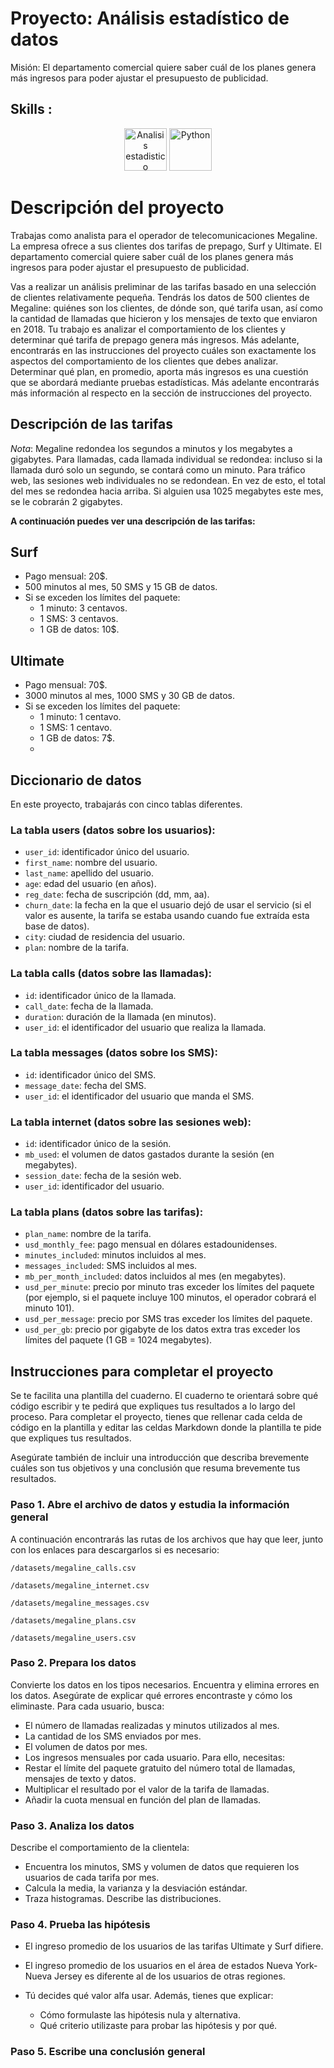 # Proyecto: Análisis estadístico de datos

Misión: El departamento comercial quiere saber cuál de los planes genera más ingresos para poder ajustar el presupuesto de publicidad.
## Skills : 

<div align='center'>
<img width="68" alt="Analisis estadistico" src="https://github.com/user-attachments/assets/44318829-473b-40af-a452-676b7a1619f4">
<img width="68" alt="Python" src="https://github.com/user-attachments/assets/c3d30159-41b9-4310-b14a-b9d4dab5fb76"></div>

# Descripción del proyecto
Trabajas como analista para el operador de telecomunicaciones Megaline. La empresa ofrece a sus clientes dos tarifas de prepago, Surf y Ultimate. El departamento comercial quiere saber cuál de los planes genera más ingresos para poder ajustar el presupuesto de publicidad.

Vas a realizar un análisis preliminar de las tarifas basado en una selección de clientes relativamente pequeña. Tendrás los datos de 500 clientes de Megaline: quiénes son los clientes, de dónde son, qué tarifa usan, así como la cantidad de llamadas que hicieron y los mensajes de texto que enviaron en 2018. Tu trabajo es analizar el comportamiento de los clientes y determinar qué tarifa de prepago genera más ingresos. Más adelante, encontrarás en las instrucciones del proyecto cuáles son exactamente los aspectos del comportamiento de los clientes que debes analizar. Determinar qué plan, en promedio, aporta más ingresos es una cuestión que se abordará mediante pruebas estadísticas. Más adelante encontrarás más información al respecto en la sección de instrucciones del proyecto.

## Descripción de las tarifas
*Nota*: Megaline redondea los segundos a minutos y los megabytes a gigabytes. Para llamadas, cada llamada individual se redondea: incluso si la llamada duró solo un segundo, se contará como un minuto. Para tráfico web, las sesiones web individuales no se redondean. En vez de esto, el total del mes se redondea hacia arriba. Si alguien usa 1025 megabytes este mes, se le cobrarán 2 gigabytes.

**A continuación puedes ver una descripción de las tarifas:**

## Surf

- Pago mensual: 20$.
- 500 minutos al mes, 50 SMS y 15 GB de datos.
- Si se exceden los límites del paquete:
  - 1 minuto: 3 centavos.
  - 1 SMS: 3 centavos.
  - 1 GB de datos: 10$.

## Ultimate

- Pago mensual: 70$.
- 3000 minutos al mes, 1000 SMS y 30 GB de datos.
- Si se exceden los límites del paquete:
  - 1 minuto: 1 centavo.
  - 1 SMS: 1 centavo.
  - 1 GB de datos: 7$.
  - 
## Diccionario de datos
En este proyecto, trabajarás con cinco tablas diferentes.

### La tabla users (datos sobre los usuarios):
 
- `user_id`: identificador único del usuario.
- `first_name`: nombre del usuario.
- `last_name`: apellido del usuario.
- `age`: edad del usuario (en años).
- `reg_date`: fecha de suscripción (dd, mm, aa).
- `churn_date`: la fecha en la que el usuario dejó de usar el servicio (si el valor es ausente, la tarifa se estaba usando cuando fue extraída esta base de datos).
- `city`: ciudad de residencia del usuario.
- `plan`: nombre de la tarifa.

### La tabla calls (datos sobre las llamadas):
 
- `id`: identificador único de la llamada.
- `call_date`: fecha de la llamada.
- `duration`: duración de la llamada (en minutos).
- `user_id`: el identificador del usuario que realiza la llamada.

### La tabla messages (datos sobre los SMS):
 
- `id`: identificador único del SMS.
- `message_date`: fecha del SMS.
- `user_id`: el identificador del usuario que manda el SMS.

### La tabla internet (datos sobre las sesiones web):
 
- `id`: identificador único de la sesión.
- `mb_used`: el volumen de datos gastados durante la sesión (en megabytes).
- `session_date`: fecha de la sesión web.
- `user_id`: identificador del usuario.

### La tabla plans (datos sobre las tarifas):
 
- `plan_name`: nombre de la tarifa.
- `usd_monthly_fee`: pago mensual en dólares estadounidenses.
- `minutes_included`: minutos incluidos al mes.
- `messages_included`: SMS incluidos al mes.
- `mb_per_month_included`: datos incluidos al mes (en megabytes).
- `usd_per_minute`: precio por minuto tras exceder los límites del paquete (por ejemplo, si el paquete incluye 100 minutos, el operador cobrará el minuto 101).
- `usd_per_message`: precio por SMS tras exceder los límites del paquete.
- `usd_per_gb`: precio por gigabyte de los datos extra tras exceder los límites del paquete (1 GB = 1024 megabytes).

## Instrucciones para completar el proyecto
Se te facilita una plantilla del cuaderno. El cuaderno te orientará sobre qué código escribir y te pedirá que expliques tus resultados a lo largo del proceso. Para completar el proyecto, tienes que rellenar cada celda de código en la plantilla y editar las celdas Markdown donde la plantilla te pide que expliques tus resultados.

Asegúrate también de incluir una introducción que describa brevemente cuáles son tus objetivos y una conclusión que resuma brevemente tus resultados.

### Paso 1. Abre el archivo de datos y estudia la información general

A continuación encontrarás las rutas de los archivos que hay que leer, junto con los enlaces para descargarlos si es necesario:

`/datasets/megaline_calls.csv` 

`/datasets/megaline_internet.csv`

`/datasets/megaline_messages.csv`

`/datasets/megaline_plans.csv`

`/datasets/megaline_users.csv`

### Paso 2. Prepara los datos

Convierte los datos en los tipos necesarios.
Encuentra y elimina errores en los datos. Asegúrate de explicar qué errores encontraste y cómo los eliminaste.
Para cada usuario, busca:

- El número de llamadas realizadas y minutos utilizados al mes.
- La cantidad de los SMS enviados por mes.
- El volumen de datos por mes.
- Los ingresos mensuales por cada usuario. Para ello, necesitas:
- Restar el límite del paquete gratuito del número total de llamadas, mensajes de texto y datos.
- Multiplicar el resultado por el valor de la tarifa de llamadas.
- Añadir la cuota mensual en función del plan de llamadas.

### Paso 3. Analiza los datos

Describe el comportamiento de la clientela:

- Encuentra los minutos, SMS y volumen de datos que requieren los usuarios de cada tarifa por mes.
- Calcula la media, la varianza y la desviación estándar.
- Traza histogramas. Describe las distribuciones.

### Paso 4. Prueba las hipótesis

- El ingreso promedio de los usuarios de las tarifas Ultimate y Surf difiere.
- El ingreso promedio de los usuarios en el área de estados Nueva York-Nueva Jersey es diferente al de los usuarios de otras regiones.
- Tú decides qué valor alfa usar. Además, tienes que explicar:

  - Cómo formulaste las hipótesis nula y alternativa.
  - Qué criterio utilizaste para probar las hipótesis y por qué.

### Paso 5. Escribe una conclusión general

